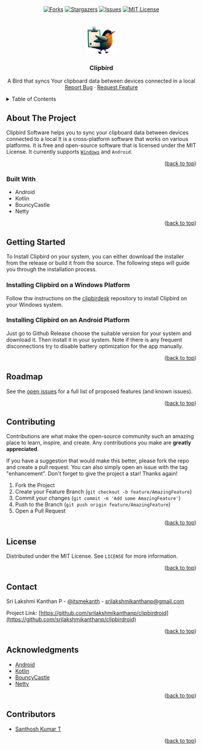 <!-- Improved compatibility of back-to-top link: See: https://github.com/othneildrew/Best-README-Template/pull/73 -->
<!-- markdownlint-disable MD033 -->
<!-- markdownlint-disable MD041 -->


<a name="readme-top"></a>


<!--
*** Thanks for checking out the Best-README-Template. If you have a suggestion*** That would make this better, please fork the repo and create a pull request
*** or simply open an issue with the tag "enhancement".
*** Don't forget to give the project a star!
*** Thanks again! Now go create something AMAZING! :D
-->

<!-- PROJECT SHIELDS -->
<!--
*** I'm using markdown "reference style" links for readability.
*** Reference links are enclosed in brackets [ ] instead of parentheses ( ).
*** See the bottom of this document for the declaration of the reference variables
*** for contributors-url, forks-url, etc. This is an optional, concise syntax you may use.
*** https://www.markdownguide.org/basic-syntax/#reference-style-links
-->

<div align="center">

[![Forks][forks-shield]][forks-url]
[![Stargazers][stars-shield]][stars-url]
[![Issues][issues-shield]][issues-url]
[![MIT License][license-shield]][license-url]

</div>

<!-- PROJECT LOGO -->
<br />
<div align="center">
  <a href="https://github.com/srilakshmikanthanp/clipbirdroid">
    <img src="assets/images/logo.png" alt="Logo" width="80" height="80">
  </a>

<h3 align="center">Clipbird</h3>
  <p align="center">
    A Bird that syncs Your clipboard data between devices connected in a local
    <br />
    <a href="https://github.com/srilakshmikanthanp/clipbirdroid/issues">Report Bug</a>
    ·
    <a href="https://github.com/srilakshmikanthanp/clipbirdroid/issues">Request Feature</a>
  </p>
</div>

<!-- TABLE OF CONTENTS -->
<details>
  <summary>Table of Contents</summary>
  <ol>
    <li>
      <a href="#about-the-project">About The Project</a>
      <ul>
        <li><a href="#built-with">Built With</a></li>
      </ul>
    </li>
    <li><a href="#getting-started">Getting Started</a></li>
    <li><a href="#roadmap">Roadmap</a></li>
    <li><a href="#contributing">Contributing</a></li>
    <li><a href="#license">License</a></li>
    <li><a href="#contact">Contact</a></li>
    <li><a href="#acknowledgments">Acknowledgments</a></li>
    <li><a href="#contributors">Contributors</a></li>
    <li><a href="#screenshots">Screenshots</a></li>
  </ol>
</details>

<!-- ABOUT THE PROJECT -->
## About The Project

Clipbird Software helps you to sync your clipboard data between devices connected to a local  It is a cross-platform software that works on various platforms. It is free and open-source software that is licensed under the MIT License. It currently supports [`Windows`](https://github.com/srilakshmikanthanp/clipbirdesk) and `Android`.

<p align="right">(<a href="#readme-top">back to top</a>)</p>

### Built With

* Android
* Kotlin
* BouncyCastle
* Netty

<p align="right">(<a href="#readme-top">back to top</a>)</p>

<!-- GETTING STARTED -->
## Getting Started

To Install Clipbird on your system, you can either download the installer from the release or build it from the source. The following steps will guide you through the installation process.

### Installing Clipbird on a Windows Platform

Follow thw instructions on the [clipbirdesk](https://github.com/srilakshmikanthanp/clipbirdesk) repository to install Clipbird on your Windows system.

### Installing Clipbird on an Android Platform

Just go to Github Release choose the suitable version for your system and download it. Then install it in your system. Note if there is any frequent disconnections try to disable battery optimization for the app manually.

<p align="right">(<a href="#readme-top">back to top</a>)</p>

<!-- ROADMAP -->
## Roadmap

See the [open issues](https://github.com/srilakshmikanthanp/clipbirdroid/issues) for a full list of proposed features (and known issues).

<p align="right">(<a href="#readme-top">back to top</a>)</p>

<!-- CONTRIBUTING -->
## Contributing

Contributions are what make the open-source community such an amazing place to learn, inspire, and create. Any contributions you make are **greatly appreciated**.

If you have a suggestion that would make this better, please fork the repo and create a pull request. You can also simply open an issue with the tag "enhancement".
Don't forget to give the project a star! Thanks again!

1. Fork the Project
2. Create your Feature Branch (`git checkout -b feature/AmazingFeature`)
3. Commit your changes (`git commit -m 'Add some AmazingFeature'`)
4. Push to the Branch (`git push origin feature/AmazingFeature`)
5. Open a Pull Request

<p align="right">(<a href="#readme-top">back to top</a>)</p>

<!-- LICENSE -->
## License

Distributed under the MIT License. See `LICENSE` for more information.

<p align="right">(<a href="#readme-top">back to top</a>)</p>

<!-- CONTACT -->
## Contact

Sri Lakshmi Kanthan P - [@itsmekanth](https://twitter.com/itsmekanth) - <srilakshmikanthanp@gmail.com>

Project Link: [https://github.com/srilakshmikanthanp/clipbirdroid](https://github.com/srilakshmikanthanp/clipbirdroid)

<p align="right">(<a href="#readme-top">back to top</a>)</p>

<!-- ACKNOWLEDGMENTS -->
## Acknowledgments

* [Android](https://www.android.com/)
* [Kotlin](https://kotlinlang.org/)
* [BouncyCastle](https://www.bouncycastle.org/)
* [Netty](https://netty.io/)

<p align="right">(<a href="#readme-top">back to top</a>)</p>

<!-- Contributors -->
## Contributors

* [Santhosh Kumar T](https://github.com/santhoshkumartm)

<p align="right">(<a href="#readme-top">back to top</a>)</p>

<!-- MARKDOWN LINKS & IMAGES -->
<!-- https://www.markdownguide.org/basic-syntax/#reference-style-links -->
[forks-shield]: https://img.shields.io/github/forks/srilakshmikanthanp/clipbirdroid.svg?style=for-the-badge
[forks-url]: https://github.com/srilakshmikanthanp/clipbirdroid/network/members
[stars-shield]: https://img.shields.io/github/stars/srilakshmikanthanp/clipbirdroid.svg?style=for-the-badge
[stars-url]: https://github.com/srilakshmikanthanp/clipbirdroid/stargazers
[issues-shield]: https://img.shields.io/github/issues/srilakshmikanthanp/clipbirdroid.svg?style=for-the-badge
[issues-url]: https://github.com/srilakshmikanthanp/clipbirdroid/issues
[license-shield]: https://img.shields.io/github/license/srilakshmikanthanp/clipbirdroid.svg?style=for-the-badge
[license-url]: https://github.com/srilakshmikanthanp/clipbirdroid/blob/main/LICENSE
